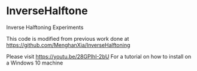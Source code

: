 # InverseHalftone
Inverse Halftoning Experiments

This code is modified from previous work done at https://github.com/MenghanXia/InverseHalftoning

Please visit https://youtu.be/28GPIhI-2bU
For a tutorial on how to install on a Windows 10 machine
